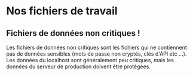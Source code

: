 # Nos fichiers de travail

## Fichiers de données non critiques !

Les fichiers de données non critiques sont les fichiers qui ne contiennent pas de données sensibles (mots de passe non cryptés, clés d'API etc ...). Les données du localhost sont généralement peu critiques, mais les données du serveur de production doivent être protégées.